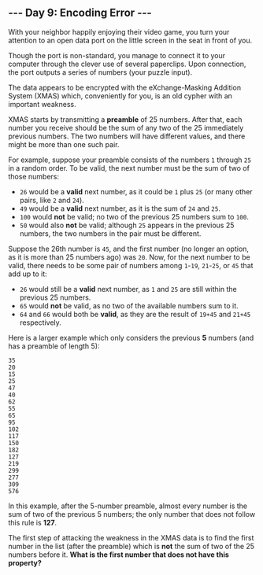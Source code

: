 ## --- Day 9: Encoding Error ---
With your neighbor happily enjoying their video game, you turn your attention to an open data port on the little screen in the seat in front of you.
 
Though the port is non-standard, you manage to connect it to your computer through the clever use of several paperclips. Upon connection, the port outputs a series of numbers (your puzzle input).
 
The data appears to be encrypted with the eXchange-Masking Addition System (XMAS) which, conveniently for you, is an old cypher with an important weakness.
 
XMAS starts by transmitting a **preamble** of 25 numbers. After that, each number you receive should be the sum of any two of the 25 immediately previous numbers. The two numbers will have different values, and there might be more than one such pair.
 
For example, suppose your preamble consists of the numbers `1` through `25` in a random order. To be valid, the next number must be the sum of two of those numbers:
 
- `26` would be a **valid** next number, as it could be `1` plus `25` (or many other pairs, like `2` and `24`).
- `49` would be a **valid** next number, as it is the sum of `24` and `25`.
- `100` would **not** be valid; no two of the previous 25 numbers sum to `100`.
- `50` would also **not** be valid; although `25` appears in the previous 25 numbers, the two numbers in the pair must be different.
 
Suppose the 26th number is `45`, and the first number (no longer an option, as it is more than 25 numbers ago) was `20`. Now, for the next number to be valid, there needs to be some pair of numbers among `1`-`19`, `21`-`25`, or `45` that add up to it:
 
- `26` would still be a **valid** next number, as `1` and `25` are still within the previous 25 numbers.
- `65` would **not** be valid, as no two of the available numbers sum to it.
- `64` and `66` would both be **valid**, as they are the result of `19+45` and `21+45` respectively.
 
Here is a larger example which only considers the previous **5** numbers (and has a preamble of length 5):
 
```
35
20
15
25
47
40
62
55
65
95
102
117
150
182
127
219
299
277
309
576
```
 
In this example, after the 5-number preamble, almost every number is the sum of two of the previous 5 numbers; the only number that does not follow this rule is **127**.
 
The first step of attacking the weakness in the XMAS data is to find the first number in the list (after the preamble) which is **not** the sum of two of the 25 numbers before it. **What is the first number that does not have this property?**
 
